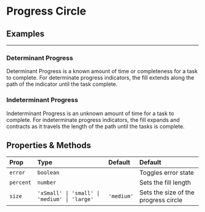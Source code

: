 # Progress Circle

## Examples

<!-- STORY -->

<!-- SOURCE -->

---

### Determinant Progress

Determinant Progress is a known amount of time or completeness for a task to complete. For determinate progress indicators, the fill extends along the path of the indicator until the task complete.

### Indeterminant Progress

Indeterminant Progress is an unknown amount of time for a task to complete. For indeterminate progress indicators, the fill expands and contracts as it travels the length of the path until the tasks is complete.

## Properties & Methods

| Prop      | Type                                         | Default    | Default                              |
| :-------- | :------------------------------------------- | :--------- | :----------------------------------- |
| `error`   | `boolean`                                    |            | Toggles error state                  |
| `percent` | `number`                                     |            | Sets the fill length                 |
| `size`    | `'xSmall' \| 'small' \| 'medium' \| 'large'` | `'medium'` | Sets the size of the progress circle |
